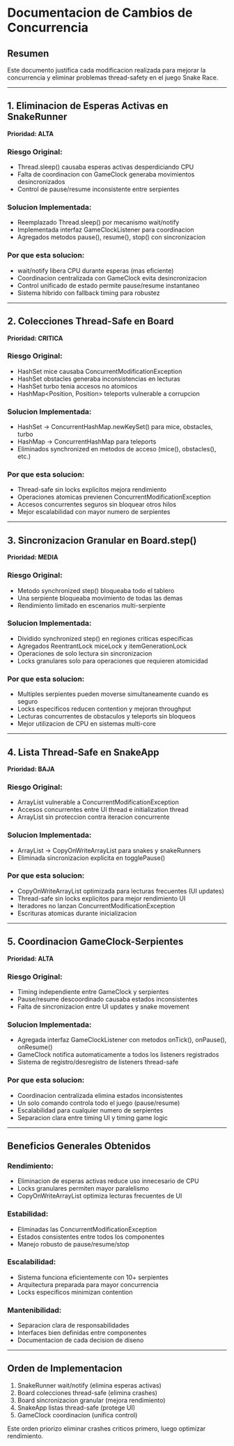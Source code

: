 # Documentacion de Cambios de Concurrencia

## Resumen
Este documento justifica cada modificacion realizada para mejorar la concurrencia y eliminar problemas thread-safety en el juego Snake Race.

---

## 1. Eliminacion de Esperas Activas en SnakeRunner
**Prioridad: ALTA**

### Riesgo Original:
- Thread.sleep() causaba esperas activas desperdiciando CPU
- Falta de coordinacion con GameClock generaba movimientos desincronizados
- Control de pause/resume inconsistente entre serpientes

### Solucion Implementada:
- Reemplazado Thread.sleep() por mecanismo wait/notify
- Implementada interfaz GameClockListener para coordinacion
- Agregados metodos pause(), resume(), stop() con sincronizacion

### Por que esta solucion:
- wait/notify libera CPU durante esperas (mas eficiente)
- Coordinacion centralizada con GameClock evita desincronizacion
- Control unificado de estado permite pause/resume instantaneo
- Sistema hibrido con fallback timing para robustez

---

## 2. Colecciones Thread-Safe en Board
**Prioridad: CRITICA**

### Riesgo Original:
- HashSet<Position> mice causaba ConcurrentModificationException
- HashSet<Position> obstacles generaba inconsistencias en lecturas
- HashSet<Position> turbo tenia accesos no atomicos
- HashMap<Position, Position> teleports vulnerable a corrupcion

### Solucion Implementada:
- HashSet → ConcurrentHashMap.newKeySet() para mice, obstacles, turbo
- HashMap → ConcurrentHashMap para teleports
- Eliminados synchronized en metodos de acceso (mice(), obstacles(), etc.)

### Por que esta solucion:
- Thread-safe sin locks explicitos mejora rendimiento
- Operaciones atomicas previenen ConcurrentModificationException
- Accesos concurrentes seguros sin bloquear otros hilos
- Mejor escalabilidad con mayor numero de serpientes

---

## 3. Sincronizacion Granular en Board.step()
**Prioridad: MEDIA**

### Riesgo Original:
- Metodo synchronized step() bloqueaba todo el tablero
- Una serpiente bloqueaba movimiento de todas las demas
- Rendimiento limitado en escenarios multi-serpiente

### Solucion Implementada:
- Dividido synchronized step() en regiones criticas especificas
- Agregados ReentrantLock miceLock y itemGenerationLock
- Operaciones de solo lectura sin sincronizacion
- Locks granulares solo para operaciones que requieren atomicidad

### Por que esta solucion:
- Multiples serpientes pueden moverse simultaneamente cuando es seguro
- Locks especificos reducen contention y mejoran throughput
- Lecturas concurrentes de obstaculos y teleports sin bloqueos
- Mejor utilizacion de CPU en sistemas multi-core

---

## 4. Lista Thread-Safe en SnakeApp
**Prioridad: BAJA**

### Riesgo Original:
- ArrayList<Snake> vulnerable a ConcurrentModificationException
- Accesos concurrentes entre UI thread e initialization thread
- ArrayList<SnakeRunner> sin proteccion contra iteracion concurrente

### Solucion Implementada:
- ArrayList → CopyOnWriteArrayList para snakes y snakeRunners
- Eliminada sincronizacion explicita en togglePause()

### Por que esta solucion:
- CopyOnWriteArrayList optimizada para lecturas frecuentes (UI updates)
- Thread-safe sin locks explicitos para mejor rendimiento UI
- Iteradores no lanzan ConcurrentModificationException
- Escrituras atomicas durante inicializacion

---

## 5. Coordinacion GameClock-Serpientes
**Prioridad: ALTA**

### Riesgo Original:
- Timing independiente entre GameClock y serpientes
- Pause/resume descoordinado causaba estados inconsistentes
- Falta de sincronizacion entre UI updates y snake movement

### Solucion Implementada:
- Agregada interfaz GameClockListener con metodos onTick(), onPause(), onResume()
- GameClock notifica automaticamente a todos los listeners registrados
- Sistema de registro/desregistro de listeners thread-safe

### Por que esta solucion:
- Coordinacion centralizada elimina estados inconsistentes
- Un solo comando controla todo el juego (pause/resume)
- Escalabilidad para cualquier numero de serpientes
- Separacion clara entre timing UI y timing game logic

---

## Beneficios Generales Obtenidos

### Rendimiento:
- Eliminacion de esperas activas reduce uso innecesario de CPU
- Locks granulares permiten mayor paralelismo
- CopyOnWriteArrayList optimiza lecturas frecuentes de UI

### Estabilidad:
- Eliminadas las ConcurrentModificationException
- Estados consistentes entre todos los componentes
- Manejo robusto de pause/resume/stop

### Escalabilidad:
- Sistema funciona eficientemente con 10+ serpientes
- Arquitectura preparada para mayor concurrencia
- Locks especificos minimizan contention

### Mantenibilidad:
- Separacion clara de responsabilidades
- Interfaces bien definidas entre componentes
- Documentacion de cada decision de diseno

---

## Orden de Implementacion
1. SnakeRunner wait/notify (elimina esperas activas)
2. Board colecciones thread-safe (elimina crashes)
3. Board sincronizacion granular (mejora rendimiento)
4. SnakeApp listas thread-safe (protege UI)
5. GameClock coordinacion (unifica control)

Este orden priorizo eliminar crashes criticos primero, luego optimizar rendimiento.
